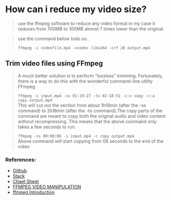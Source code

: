 # How can i reduce my video size?
> use the ffmpeg software to reduce any video format
> in my case it reduces from 700MB to 100MB almost 7 times lower than the original.

> use the command below todo so..

> `ffmpeg -i videofile.mp4 -vcodec libx264 -crf 28 output.mp4`

## Trim video files using FFmpeg
> A much better solution is to perform “lossless” trimming. Fortunately, there is a way to do this with the wonderful command-line utility FFmpeg

> `ffmpeg -i input.mp4 -ss 01:19:27 -to 02:18:51 -c:v copy -c:a copy output.mp4`\
> This will cut out the section from about 1h19min (after the -ss command) to 2h18min (after the -to command).The copy parts of the command are meant to copy both the original audio and video content without recompressing. This means that the above command only takes a few seconds to run.

> `ffmpeg -ss 00:00:06 -i input.mp4 -c copy output.mp4`\
> Above command will start copying from 06 seconds to the end of the video


### References:

* [Github](https://gist.github.com/dvlden/b9d923cb31775f92fa54eb8c39ccd5a9)
* [Stack](https://unix.stackexchange.com/questions/28803/how-can-i-reduce-a-videos-size-with-ffmpeg)
* [Chaet Sheet](https://gist.github.com/steven2358/ba153c642fe2bb1e47485962df07c730)
* [FFMPEG VIDEO MANIPULATION](https://api.video/blog/video-trends/ffmpeg-for-beginners-processing-converting-and-streaming-video)
* [ffmpeg Introduction](https://programminghistorian.org/en/lessons/introduction-to-ffmpeg)
